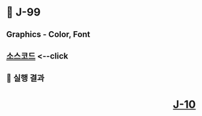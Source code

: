 # 📖 J-99

## Graphics - Color, Font

[소스코드](./paintJPanelEx.java) <--click
---

📘 실행 결과
---

# <p align="right">[J-10](./J_100.md)</p>
